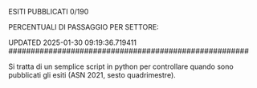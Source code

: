 ESITI PUBBLICATI 0/190 

PERCENTUALI DI PASSAGGIO PER SETTORE:

UPDATED 2025-01-30 09:19:36.719411
###################################################### 

Si tratta di un semplice script in python per controllare quando sono pubblicati gli esiti (ASN 2021, sesto quadrimestre).

